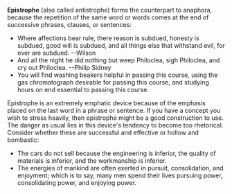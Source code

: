 **Epistrophe** (also called antistrophe) forms the counterpart to anaphora, because the repetition of the same word or words comes at the end of successive phrases, clauses, or sentences:

 - Where affections bear rule, there reason is subdued, honesty is subdued, good will is subdued, and all things else that withstand evil, for ever are subdued. --Wilson
 - And all the night he did nothing but weep Philoclea, sigh Philoclea, and cry out Philoclea. --Philip Sidney
 - You will find washing beakers helpful in passing this course, using the gas chromatograph desirable for passing this course, and studying hours on end essential to passing this course.

Epistrophe is an extremely emphatic device because of the emphasis placed on the last word in a phrase or sentence. If you have a concept you wish to stress heavily, then epistrophe might be a good construction to use. The danger as usual lies in this device's tendency to become too rhetorical. Consider whether these are successful and effective or hollow and bombastic:

 - The cars do not sell because the engineering is inferior, the quality of materials is inferior, and the workmanship is inferior.
 - The energies of mankind are often exerted in pursuit, consolidation, and enjoyment; which is to say, many men spend their lives pursuing power, consolidating power, and enjoying power.